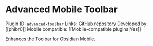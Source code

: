 # Advanced Mobile Toolbar

Plugin ID: `advanced-toolbar`
Links: [GitHub repository](https://github.com/phibr0/obsidian-advanced-toolbar)
Developed by: [[phibr0]]
Mobile compatible: [[Mobile-compatible plugins|Yes]]

Enhances the Toolbar for Obsidian Mobile.
